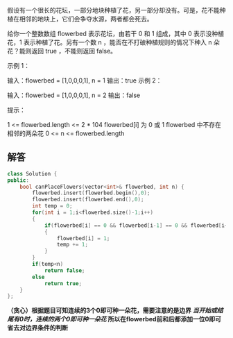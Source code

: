 假设有一个很长的花坛，一部分地块种植了花，另一部分却没有。可是，花不能种植在相邻的地块上，它们会争夺水源，两者都会死去。

给你一个整数数组  flowerbed 表示花坛，由若干 0 和 1 组成，其中 0 表示没种植花，1 表示种植了花。另有一个数 n ，能否在不打破种植规则的情况下种入 n 朵花？能则返回 true ，不能则返回 false。

 

示例 1：

输入：flowerbed = [1,0,0,0,1], n = 1
输出：true
示例 2：

输入：flowerbed = [1,0,0,0,1], n = 2
输出：false


提示：

1 <= flowerbed.length <= 2 * 104
flowerbed[i] 为 0 或 1
flowerbed 中不存在相邻的两朵花
0 <= n <= flowerbed.length



## 解答

```c++
class Solution {
public:
    bool canPlaceFlowers(vector<int>& flowerbed, int n) {
        flowerbed.insert(flowerbed.begin(),0);
        flowerbed.insert(flowerbed.end(),0);
        int temp = 0;
        for(int i = 1;i<flowerbed.size()-1;i++)
        {
            if(flowerbed[i] == 0 && flowerbed[i-1] == 0 && flowerbed[i+1]==0)
            {
                flowerbed[i] = 1;
                temp += 1;
            }
        }
        if(temp<n)
            return false;
        else
            return true;
    }
};
```

**（贪心）根据题目可知连续的3个0即可种一朵花，需要注意的是边界 *当开始或结尾有0时，连续的两个0即可种一朵花* 所以在flowerbed前和后都添加一位0即可省去对边界条件的判断**



